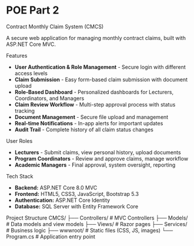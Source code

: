 # POE Part 2
Contract Monthly Claim System (CMCS)

A secure web application for managing monthly contract claims, built with ASP.NET Core MVC.

 Features

- **User Authentication & Role Management** - Secure login with different access levels
- **Claim Submission** - Easy form-based claim submission with document upload
- **Role-Based Dashboard** - Personalized dashboards for Lecturers, Coordinators, and Managers
- **Claim Review Workflow** - Multi-step approval process with status tracking
- **Document Management** - Secure file upload and management
- **Real-time Notifications** - In-app alerts for important updates
- **Audit Trail** - Complete history of all claim status changes

 User Roles

- **Lecturers** - Submit claims, view personal history, upload documents
- **Program Coordinators** - Review and approve claims, manage workflow
- **Academic Managers** - Final approval, system oversight, reporting

Tech Stack

- **Backend:** ASP.NET Core 8.0 MVC
- **Frontend:** HTML5, CSS3, JavaScript, Bootstrap 5.3
- **Authentication:** ASP.NET Core Identity
- **Database:** SQL Server with Entity Framework Core

 Project Structure
CMCS/
├── Controllers/ # MVC Controllers
├── Models/ # Data models and view models
├── Views/ # Razor pages
├── Services/ # Business logic
├── wwwroot/ # Static files (CSS, JS, images)
└── Program.cs # Application entry point
